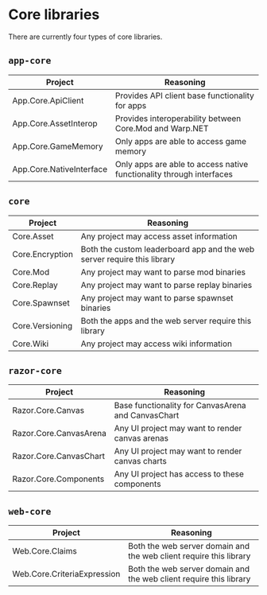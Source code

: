# Core libraries

There are currently four types of core libraries.

## `app-core`

| **Project**              | **Reasoning**                                                        |
|--------------------------|----------------------------------------------------------------------|
| App.Core.ApiClient       | Provides API client base functionality for apps                      |
| App.Core.AssetInterop    | Provides interoperability between Core.Mod and Warp.NET              |
| App.Core.GameMemory      | Only apps are able to access game memory                             |
| App.Core.NativeInterface | Only apps are able to access native functionality through interfaces |

## `core`

| **Project**     | **Reasoning**                                                           |
|-----------------|-------------------------------------------------------------------------|
| Core.Asset      | Any project may access asset information                                |
| Core.Encryption | Both the custom leaderboard app and the web server require this library |
| Core.Mod        | Any project may want to parse mod binaries                              |
| Core.Replay     | Any project may want to parse replay binaries                           |
| Core.Spawnset   | Any project may want to parse spawnset binaries                         |
| Core.Versioning | Both the apps and the web server require this library                   |
| Core.Wiki       | Any project may access wiki information                                 |

## `razor-core`

| **Project**            | **Reasoning**                                      |
|------------------------|----------------------------------------------------|
| Razor.Core.Canvas      | Base functionality for CanvasArena and CanvasChart |
| Razor.Core.CanvasArena | Any UI project may want to render canvas arenas    |
| Razor.Core.CanvasChart | Any UI project may want to render canvas charts    |
| Razor.Core.Components  | Any UI project has access to these components      |

## `web-core`

| **Project**                 | **Reasoning**                                                      |
|-----------------------------|--------------------------------------------------------------------|
| Web.Core.Claims             | Both the web server domain and the web client require this library |
| Web.Core.CriteriaExpression | Both the web server domain and the web client require this library |
